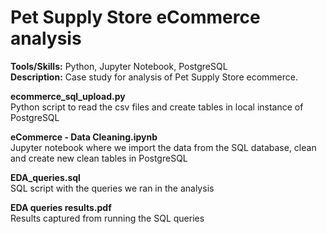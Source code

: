 # Pet Supply Store eCommerce analysis

**Tools/Skills:** Python, Jupyter Notebook, PostgreSQL
<br>**Description:** Case study for analysis of Pet Supply Store ecommerce.

**ecommerce_sql_upload.py**
<br>Python script to read the csv files and create tables in local instance of PostgreSQL

**eCommerce - Data Cleaning.ipynb**
<br>Jupyter notebook where we import the data from the SQL database, clean and create new clean tables in PostgreSQL

**EDA_queries.sql**
<br>SQL script with the queries we ran in the analysis

**EDA queries results.pdf**
<br>Results captured from running the SQL queries